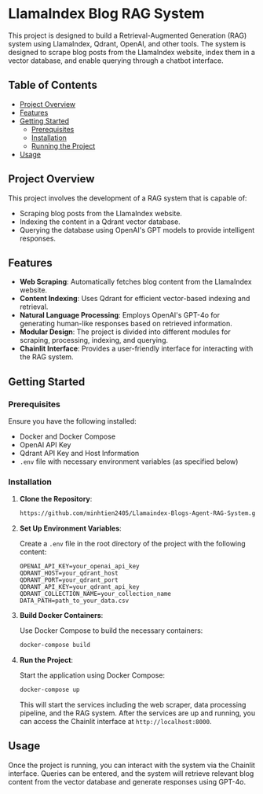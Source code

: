 # **LlamaIndex Blog RAG System**

This project is designed to build a Retrieval-Augmented Generation (RAG) system using LlamaIndex, Qdrant, OpenAI, and other tools. The system is designed to scrape blog posts from the LlamaIndex website, index them in a vector database, and enable querying through a chatbot interface.

## **Table of Contents**

- [Project Overview](#project-overview)
- [Features](#features)
- [Getting Started](#getting-started)
  - [Prerequisites](#prerequisites)
  - [Installation](#installation)
  - [Running the Project](#running-the-project)
- [Usage](#usage)

## **Project Overview**

This project involves the development of a RAG system that is capable of:

- Scraping blog posts from the LlamaIndex website.
- Indexing the content in a Qdrant vector database.
- Querying the database using OpenAI's GPT models to provide intelligent responses.

## **Features**

- **Web Scraping**: Automatically fetches blog content from the LlamaIndex website.
- **Content Indexing**: Uses Qdrant for efficient vector-based indexing and retrieval.
- **Natural Language Processing**: Employs OpenAI's GPT-4o for generating human-like responses based on retrieved information.
- **Modular Design**: The project is divided into different modules for scraping, processing, indexing, and querying.
- **Chainlit Interface**: Provides a user-friendly interface for interacting with the RAG system.

## **Getting Started**

### **Prerequisites**

Ensure you have the following installed:

- Docker and Docker Compose
- OpenAI API Key
- Qdrant API Key and Host Information
- `.env` file with necessary environment variables (as specified below)

### **Installation**

1. **Clone the Repository**:

   ```bash
   https://github.com/minhtien2405/Llamaindex-Blogs-Agent-RAG-System.git
   ```

2. **Set Up Environment Variables**:

   Create a `.env` file in the root directory of the project with the following content:

   ```
   OPENAI_API_KEY=your_openai_api_key
   QDRANT_HOST=your_qdrant_host
   QDRANT_PORT=your_qdrant_port
   QDRANT_API_KEY=your_qdrant_api_key
   QDRANT_COLLECTION_NAME=your_collection_name
   DATA_PATH=path_to_your_data.csv
   ```

3. **Build Docker Containers**:

   Use Docker Compose to build the necessary containers:

   ```bash
   docker-compose build
   ```

4. **Run the Project**:

   Start the application using Docker Compose:

   ```bash
   docker-compose up
   ```

   This will start the services including the web scraper, data processing pipeline, and the RAG system.
   After the services are up and running, you can access the Chainlit interface at `http://localhost:8000`.

## **Usage**

Once the project is running, you can interact with the system via the Chainlit interface. Queries can be entered, and the system will retrieve relevant blog content from the vector database and generate responses using GPT-4o.

